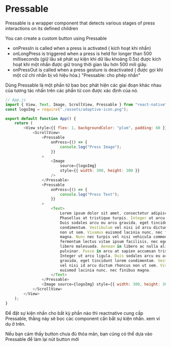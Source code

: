 # Pressable

Pressable is a wrapper component that detects various stages of press interactions on its defined children

You can create a custom button using Pressable

-   onPressIn is called when a press is activated ( kích hoạt khi nhấn)
-   onLongPress is triggered when a press is held for longer than 500 milliseconds (giữ lâu sẽ phát sự kiện khi dữ lâu khoảng 0.5s) được kích hoạt khi một nhấn được giữ trong thời gian lâu hơn 500 mili giây.
-   onPressOut is called when a press gesture is deactivated ( được gọi khi một cử chỉ nhấn bị vô hiệu hóa.)
    "Pressable: cho phép nhấn"

Dùng Pressable là một phần tử bao bọc phát hiện các giai đoạn khác nhau của tương tác nhấn trên các phần tử con được xác định của nó.

```js
// App.js
import { View, Text, Image, ScrollView, Pressable } from "react-native";
const logoImg = require("./assets/adaptive-icon.png");

export default function App() {
    return (
        <View style={{ flex: 1, backgroundColor: "plum", padding: 60 }}>
            <ScrollView>
                <Pressable
                    onPress={() => {
                        console.log("Press Image");
                    }}
                >
                    <Image
                        source={logoImg}
                        style={{ width: 300, height: 300 }}
                    />
                </Pressable>
                <Pressable
                    onPress={() => {
                        console.log("Press Text");
                    }}
                >
                    <Text>
                        Lorem ipsum dolor sit amet, consectetur adipiscing elit.
                        Phasellus at tristique turpis. Integer ut arcu ligula.
                        Duis sodales arcu eu arcu gravida, eget tincidunt lorem
                        condimentum. Vestibulum vel nisi id arcu dictum rhoncus
                        non ut sem. Vivamus euismod lacinia nunc, nec finibus
                        magna. Nunc nec turpis vel nisi vehicula commodo. Proin
                        fermentum lectus vitae ipsum facilisis, nec egestas
                        libero malesuada. Aenean in libero ac nulla aliquam
                        pulvinar. Fusce in arcu at sapien accumsan tristique.
                        Integer ut arcu ligula. Duis sodales arcu eu arcu
                        gravida, eget tincidunt lorem condimentum. Vestibulum
                        vel nisi id arcu dictum rhoncus non ut sem. Vivamus
                        euismod lacinia nunc, nec finibus magna.
                    </Text>
                </Pressable>
                <Image source={logoImg} style={{ width: 300, height: 300 }} />
            </ScrollView>
        </View>
    );
}
```

Để đặt sự kiện nhấn cho bất kỳ phần nào thì reactnative cung cấp Pressable, thằng này sẽ bọc các component cần bắt sự kiện nhấn. xem ví dụ ở trên.

Nếu bạn cảm thấy button chưa đủ thỏa mãn, bạn cũng có thể dựa vào Pressable để làm lại nút button mới
